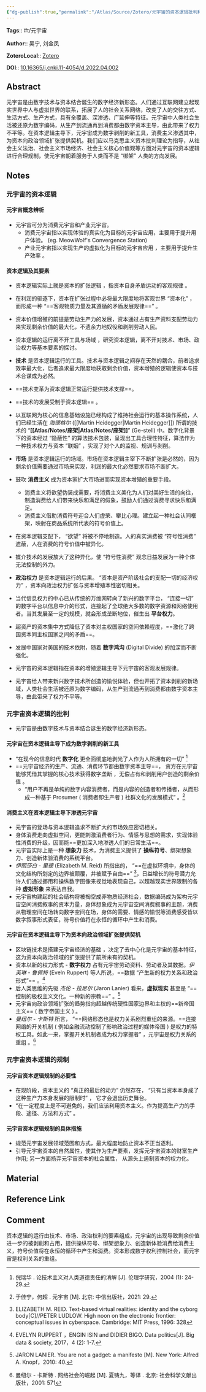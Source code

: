 ```yaml
---
{"dg-publish":true,"permalink":"/Atlas/Source/Zotero/元宇宙的资本逻辑批判和规制/"}
---
```



**Tags**:: #t/元宇宙 

**Author**:: 吴宁, 刘金凤 

**ZoteroLocal**:: [Zotero](zotero://select/library/items/9QAAD73G)

**DOI**:: [10.16365/j.cnki.11-4054/d.2022.04.002](https://kns.cnki.net/kcms2/article/abstract?v=3uoqIhG8C44YLTlOAiTRKibYlV5Vjs7iJTKGjg9uTdeTsOI_ra5_XUQNoLqh1kaMmEZOTzX2-AyuLSuK-mP57NMbde0xQ9UC&uniplatform=NZKPT)

## Abstract

元宇宙是由数字技术与资本结合诞生的数字经济新形态。人们通过互联网建立起现实世界中人与虚拟世界的联系，拓展了人的社会关系网络，改变了人的交往方式、生活方式、生产方式，具有全覆盖、深渗透、广延伸等特征。元宇宙中人类社会生活被还原为数字编码，从生产到流通再到消费都由数字资本主导，由此带来了权力不平等。在资本逻辑主导下，元宇宙成为数字剥削的新工具，消费主义渗透其中，为资本向政治领域扩张提供契机。我们应以马克思主义资本批判理论为指导，从社会主义法治、社会主义市场经济、社会主义核心价值观等方面对元宇宙的资本逻辑进行合理规制，使元宇宙朝着服务于人类而不是 “绑架” 人类的方向发展。

## Notes

### 元宇宙的资本逻辑

#### 元宇宙概念辨析

- 元宇宙可分为消费元宇宙和产业元宇宙。
	- 消费元宇宙指以实现体验的真实化为目标的元宇宙应用，主要用于提升用户体验。 (eg. MeowWolf's Convergence Station) 
	- 产业元宇宙指以实现生产的虚拟化为目标的元宇宙应用 ，主要用于提升生产效率 。

#### 资本逻辑及其要素

- 资本逻辑实际上就是资本的扩张逻辑 ，指资本自身矛盾运动的客观规律 。
- 在利润的驱逐下，资本在扩张过程中必将最大限度地将客观世界 “资本化” ，而形成一种 “==客观物质力量及其遵循的矛盾发展规律==” 。
- 资本价值增殖的前提是劳动生产力的发展，资本通过占有生产资料支配劳动力来实现剩余价值的最大化，不遗余力地奴役和剥削劳动人民。
- 资本逻辑的运行离不开工具与场域 ，研究资本逻辑，离不开对技术、市场、政治权力等基本要素的探讨。

- **技术** 是资本逻辑运行的工具。技术与资本逻辑之间存在天然的耦合，前者追求效率最大化，后者追求最大限度地获取剩余价值，资本增殖的逻辑使资本与技术合谋成为必然。
- ==技术变革为资本逻辑正常运行提供技术支撑==。
- ==技术的发展受制于资本逻辑== 。
- 以互联网为核心的信息基础设施已经构成了维持社会运行的基本操作系统，人们已经生活在 *海德格尔* ([[Martin Heidegger\|Martin Heidegger]]) 所谓的技术的 “**[[Atlas/Notes/座架\|Atlas/Notes/座架]]**” (Ge-stell) 中。数字化背景下的资本经过 “隐蔽性” 的算法技术包装，呈现出工具合理性特征，算法作为一种技术权力与资本 “联姻” ，实现了对个人的监视、规训与剥削。

- **市场** 是资本逻辑运行的场域。市场在资本逻辑主宰下不断扩张是必然的，因为剩余价值需要通过市场来实现，利润的最大化必然要求市场不断扩大。
- 鼓吹 **消费主义** 成为资本家扩大市场进而实现资本增殖的重要手段。
	- 消费主义将欲望伪装成需要，将消费主义美化为人们对美好生活的向往，制造消费给人们带来快乐和满足的假象，鼓励人们通过消费寻求快乐和满足。
	- 消费主义借助消费符号迎合人们虚荣、攀比心理。建立起一种社会认同框架，映射在商品系统所代表的符号价值上。
- 在资本逻辑支配下， “欲望” 将被不停地制造。人的真实消费被 “符号性消费” 遮蔽，人在消费的符号价值中被异化。
- 媒介技术的发展放大了这种异化，使 “符号性消费” 观念日益发展为一种个体无法控制的外力。

- **政治权力** 是资本逻辑运行的后果。 “资本是资产阶级社会的支配一切的经济权力” ，资本向政治权力扩张与资本增殖本性密切相关。
- 当代信息权力的中心已从传统的万维网转向了新兴的数字平台， “连接一切” 的数字平台以信息中介的形式，连接起了全球绝大多数的数字资源和网络使用者。当其发展至一定的规模，就会形成垄断地位，催生出 **平台权力**。
- 超资产的资本集中方式降低了资本对主权国家的空间依赖程度，==激化了跨国资本同主权国家之间的矛盾==。
- 发展中国家对美国的技术依附，随着 **数字鸿沟** (Digital Divide) 的加深而不断强化。

- 元宇宙的资本逻辑指在资本的增殖逻辑主导下元宇宙的客观发展规律。
- 元宇宙给人带来新兴数字技术所创造的愉悦体验，但也开拓了资本剥削的新场域，人类社会生活被还原为数字编码，从生产到流通再到消费都由数字资本主导，由此带来了权力不平等。

### 元宇宙资本逻辑的批判

- 元宇宙是由数字技术与资本结合诞生的数字经济新形态。

#### 元宇宙在资本逻辑主导下成为数字剥削的新工具

- “在现今的信息时代 **数字化** 更全面彻底地剥光了人作为人所拥有的一切” [^1]
- ==元宇宙经济的生产、流通、消费环节都由数字资本主导==， 资方在元宇宙能够凭借其掌握的核心技术获得数字垄断 ，无偿占有和剥削用户创造的剩余价值 。
	- “用户不再是单纯的数字内容消费者，而是内容的创造者和传播者，从而形成一种基于 Prosumer ( 消费者即生产者 ) 社群文化的发展模式” 。[^2]

#### 消费主义在资本逻辑主导下渗透元宇宙

- 元宇宙的登场与资本逻辑追求不断扩大的市场效应密切相关。
- 身体消费走向虚拟空间，更能刺激消费者行为、情感与思想的需求，实现体验性消费的升级，因而能==更加深入地渗透人们的日常生活==。
- 元宇宙实际上是一种 **想象力** 技术，为消费主义提供了 **操纵符号**、绑架想象力、创造新体验消费的系统平台。
- *伊丽莎白 - 里德* (Elizabeth M. Reid) 所指出的， “==在虚拟环境中，身体的文化结构所划定的边界被颠覆，并被赋予自由==” [^3]，日益增长的符号潜力允许人们通过挪用和操纵数字图像来视觉地表现自己，以超越现实世界限制的各种 **虚拟形象** 来表达自我。
- 元宇宙构建起的社会结构将被掏空成非物质经济社会，数据编码成为架构元宇宙空间消费叙事的资本力量，身体想象成为元宇宙空间消费叙事的主题，消费从物理空间在场转向数字空间在场，身体的需要、情感的愉悦等消费感受皆以数字叙事形式表征，符号价值将在永恒的循环中产生和消费。

#### 元宇宙在资本逻辑主导下为资本向政治领域扩张提供契机

- 区块链技术是搭建元宇宙经济的基础 ，决定了去中心化是元宇宙的基本特征，这为资本向政治领域的扩张提供了前所未有的契机。
- 资本以新的权力形式 - **数字权力** 占有元宇宙劳动资料、劳动者及其数据。*伊芙琳 - 鲁佩特* (Eveln Ruppert) 等人所说，==数据 “产生新的权力关系和政治形式”== 。[^4]
- 后人类思维的先驱 *杰伦 - 拉尼尔* (Jaron Lanier) 看来，**虚拟现实** 甚至是 “==控制的极权主义文化。一种新的宗教==” 。[^5]
- 元宇宙向政治领域扩张的趋势指向超越传统硬性国家边界和主权的==新帝国主义== ( 数字帝国主义 ) 。
- *曼纽尔 - 卡斯特* 所言， “==网络形态也是权力关系剧烈重组的来源。==连接网络的开关机制 ( 例如金融流动控制了影响政治过程的媒体帝国 ) 是权力的特权工具。如此一来，掌握开关机制者成为权力掌握者” ，元宇宙是权力关系的重组 。[^6]

### 元宇宙资本逻辑的规制

#### 元宇宙资本逻辑规制的必要性

- 在现阶段，资本主义的 “真正的最后的动力” 仍然存在， “只有当资本本身成了这种生产力本身发展的限制时” ， 它才会退出历史舞台。
- “在一定程度上是不可避免的，我们应该利用资本主义。作为提高生产力的手段、途径、方法和方式” 。

#### 元宇宙资本逻辑规制的具体措施

- 规范元宇宙发展领域范围和方式，最大程度地防止资本不正当逐利。
- 引导元宇宙资本的自然属性，使其作为生产要素，发挥元宇宙资本的财富生产作用; 另一方面扬弃元宇宙资本的社会属性， 从源头上遏制资本的权力化。

## Material

## Reference Link

## Comment

资本逻辑的运行由技术、市场、政治权利的要素组成，元宇宙的出现导致剩余价值进一步的被剥削和占用，提供操纵符号、绑架想象力、创造新体验消费给消费主义，符号价值将在永恒的循环中产生和消费。资本形成数字权利控制社会，而元宇宙是权利关系的重组。

[^1]: 倪瑞华 . 论技术主义对人类道德责任的消解 [J]. 伦理学研究，2004 (1): 24-29.
[^2]: 于佳宁，何超 . 元宇宙 [M]. 北京: 中信出版社，2021: 29.
[^3]: ELIZABETH M. REID. Text-based virtual realities: identity and the cyborg body[C]//PETER LUDLOW. High noon on the electronic frontier: conceptual issues in cyberspace. Cambridge: MIT Press, 1996: 328
[^4]: EVELYN RUPPERT ，ENGIN ISIN and DIDIER BIGO. Data politics[J]. Big data & society, 2017，4 (2): 1-7.
[^5]: JARON LANIER. You are not a gadget: a manifesto [M]. New York: Alfred A. Knopf，2010: 40.
[^6]: 曼纽尔 - 卡斯特 . 网络社会的崛起 [M]. 夏铸九，等译 . 北京: 社会科学文献出版社，2001: 571

